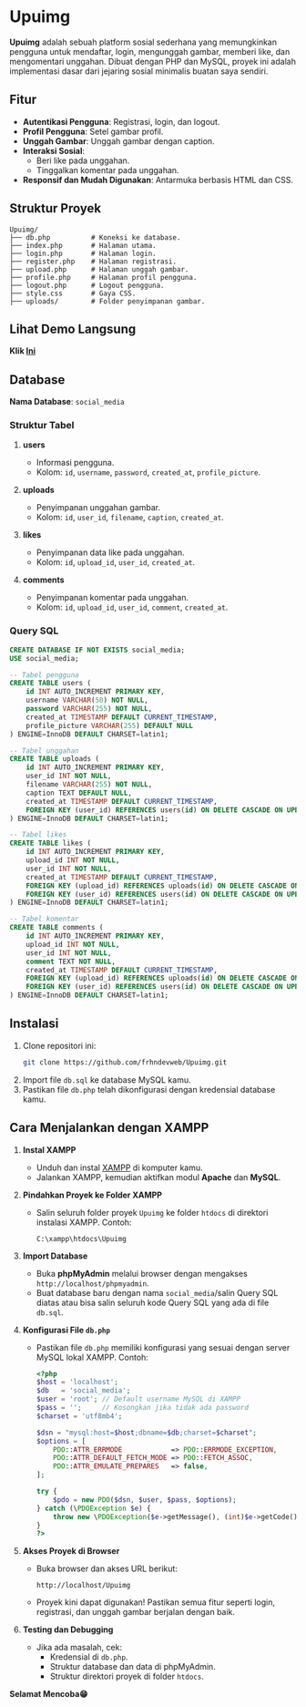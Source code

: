 # Upuimg

**Upuimg** adalah sebuah platform sosial sederhana yang memungkinkan pengguna untuk mendaftar, login, mengunggah gambar, memberi like, dan mengomentari unggahan. Dibuat dengan PHP dan MySQL, proyek ini adalah implementasi dasar dari jejaring sosial minimalis buatan saya sendiri.

## Fitur
- **Autentikasi Pengguna**: Registrasi, login, dan logout.
- **Profil Pengguna**: Setel gambar profil.
- **Unggah Gambar**: Unggah gambar dengan caption.
- **Interaksi Sosial**:
  - Beri like pada unggahan.
  - Tinggalkan komentar pada unggahan.
- **Responsif dan Mudah Digunakan**: Antarmuka berbasis HTML dan CSS.

## Struktur Proyek
```
Upuimg/
├── db.php          # Koneksi ke database.
├── index.php       # Halaman utama.
├── login.php       # Halaman login.
├── register.php    # Halaman registrasi.
├── upload.php      # Halaman unggah gambar.
├── profile.php     # Halaman profil pengguna.
├── logout.php      # Logout pengguna.
├── style.css       # Gaya CSS.
├── uploads/        # Folder penyimpanan gambar.
```

## Lihat Demo Langsung
**Klik [Ini](https://upuimg.kesug.com)**

## Database
**Nama Database**: `social_media`

### Struktur Tabel
1. **users**
   - Informasi pengguna.
   - Kolom: `id`, `username`, `password`, `created_at`, `profile_picture`.

2. **uploads**
   - Penyimpanan unggahan gambar.
   - Kolom: `id`, `user_id`, `filename`, `caption`, `created_at`.

3. **likes**
   - Penyimpanan data like pada unggahan.
   - Kolom: `id`, `upload_id`, `user_id`, `created_at`.

4. **comments**
   - Penyimpanan komentar pada unggahan.
   - Kolom: `id`, `upload_id`, `user_id`, `comment`, `created_at`.

### Query SQL
```sql
CREATE DATABASE IF NOT EXISTS social_media;
USE social_media;

-- Tabel pengguna
CREATE TABLE users (
    id INT AUTO_INCREMENT PRIMARY KEY,
    username VARCHAR(50) NOT NULL,
    password VARCHAR(255) NOT NULL,
    created_at TIMESTAMP DEFAULT CURRENT_TIMESTAMP,
    profile_picture VARCHAR(255) DEFAULT NULL
) ENGINE=InnoDB DEFAULT CHARSET=latin1;

-- Tabel unggahan
CREATE TABLE uploads (
    id INT AUTO_INCREMENT PRIMARY KEY,
    user_id INT NOT NULL,
    filename VARCHAR(255) NOT NULL,
    caption TEXT DEFAULT NULL,
    created_at TIMESTAMP DEFAULT CURRENT_TIMESTAMP,
    FOREIGN KEY (user_id) REFERENCES users(id) ON DELETE CASCADE ON UPDATE CASCADE
) ENGINE=InnoDB DEFAULT CHARSET=latin1;

-- Tabel likes
CREATE TABLE likes (
    id INT AUTO_INCREMENT PRIMARY KEY,
    upload_id INT NOT NULL,
    user_id INT NOT NULL,
    created_at TIMESTAMP DEFAULT CURRENT_TIMESTAMP,
    FOREIGN KEY (upload_id) REFERENCES uploads(id) ON DELETE CASCADE ON UPDATE CASCADE,
    FOREIGN KEY (user_id) REFERENCES users(id) ON DELETE CASCADE ON UPDATE CASCADE
) ENGINE=InnoDB DEFAULT CHARSET=latin1;

-- Tabel komentar
CREATE TABLE comments (
    id INT AUTO_INCREMENT PRIMARY KEY,
    upload_id INT NOT NULL,
    user_id INT NOT NULL,
    comment TEXT NOT NULL,
    created_at TIMESTAMP DEFAULT CURRENT_TIMESTAMP,
    FOREIGN KEY (upload_id) REFERENCES uploads(id) ON DELETE CASCADE ON UPDATE CASCADE,
    FOREIGN KEY (user_id) REFERENCES users(id) ON DELETE CASCADE ON UPDATE CASCADE
) ENGINE=InnoDB DEFAULT CHARSET=latin1;
```

## Instalasi
1. Clone repositori ini:
   ```bash
   git clone https://github.com/frhndevweb/Upuimg.git
   ```
2. Import file `db.sql` ke database MySQL kamu.
3. Pastikan file `db.php` telah dikonfigurasi dengan kredensial database kamu.

## Cara Menjalankan dengan XAMPP

1. **Instal XAMPP**  
   - Unduh dan instal [XAMPP](https://www.apachefriends.org/index.html) di komputer kamu.  
   - Jalankan XAMPP, kemudian aktifkan modul **Apache** dan **MySQL**.  

2. **Pindahkan Proyek ke Folder XAMPP**  
   - Salin seluruh folder proyek `Upuimg` ke folder `htdocs` di direktori instalasi XAMPP. Contoh:  
     ```
     C:\xampp\htdocs\Upuimg
     ```

3. **Import Database**  
   - Buka **phpMyAdmin** melalui browser dengan mengakses `http://localhost/phpmyadmin`.  
   - Buat database baru dengan nama `social_media`/salin Query SQL diatas atau bisa salin seluruh kode Query SQL yang ada di file `db.sql`.
4. **Konfigurasi File `db.php`**  
   - Pastikan file `db.php` memiliki konfigurasi yang sesuai dengan server MySQL lokal XAMPP. Contoh:  
     ```php
     <?php
     $host = 'localhost';
     $db   = 'social_media';
     $user = 'root'; // Default username MySQL di XAMPP
     $pass = '';     // Kosongkan jika tidak ada password
     $charset = 'utf8mb4';

     $dsn = "mysql:host=$host;dbname=$db;charset=$charset";
     $options = [
         PDO::ATTR_ERRMODE            => PDO::ERRMODE_EXCEPTION,
         PDO::ATTR_DEFAULT_FETCH_MODE => PDO::FETCH_ASSOC,
         PDO::ATTR_EMULATE_PREPARES   => false,
     ];

     try {
         $pdo = new PDO($dsn, $user, $pass, $options);
     } catch (\PDOException $e) {
         throw new \PDOException($e->getMessage(), (int)$e->getCode());
     }
     ?>
     ```

5. **Akses Proyek di Browser**  
   - Buka browser dan akses URL berikut:  
     ```
     http://localhost/Upuimg
     ```
   - Proyek kini dapat digunakan! Pastikan semua fitur seperti login, registrasi, dan unggah gambar berjalan dengan baik.

6. **Testing dan Debugging**  
   - Jika ada masalah, cek:  
     - Kredensial di `db.php`.  
     - Struktur database dan data di phpMyAdmin.  
     - Struktur direktori proyek di folder `htdocs`.  


**Selamat Mencoba😁**
